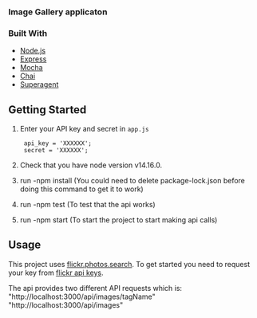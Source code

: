 ### Image Gallery applicaton

### Built With
* [Node.js](https://nodejs.org/en/)
* [Express](https://expressjs.com/)
* [Mocha](https://mochajs.org/)
* [Chai](https://www.chaijs.com/)
* [Superagent](https://github.com/visionmedia/superagent)


## Getting Started

1. Enter your API key and secret in `app.js`
   ```JS
    api_key = 'XXXXXX';
    secret = 'XXXXXX';

   ```

2. Check that you have node version v14.16.0.

3. run -npm install (You could need to delete package-lock.json before doing this command to get it to work)

4. run -npm test (To test that the api works)

5. run -npm start (To start the project to start making api calls)

## Usage

This project uses [flickr.photos.search](https://www.flickr.com/services/api/flickr.photos.search.html). To get started you need to request your key from [flickr api keys](https://www.flickr.com/services/api/misc.api_keys.html).

The api provides two different API requests which is:
"http://localhost:3000/api/images/tagName"
"http://localhost:3000/api/images"
